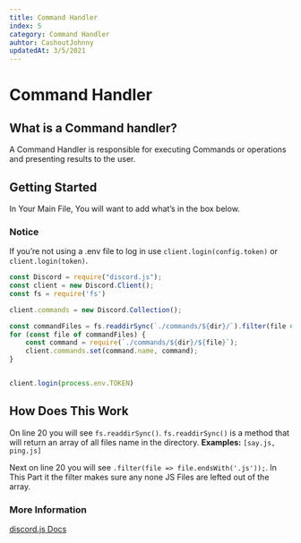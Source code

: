```yaml
---
title: Command Handler
index: 5
category: Command Handler
auhtor: CashoutJohnny
updatedAt: 3/5/2021
---
```


# Command Handler 

## What is a Command handler?

A Command Handler is responsible for executing Commands or operations and presenting results to the user.

## Getting Started
In Your Main File, You will want to add what’s in the box below. 

### **Notice** 
If you’re not using a .env file to log in use `client.login(config.token)` or `client.login(token)`.

```js
const Discord = require("discord.js");
const client = new Discord.Client();
const fs = require('fs')

client.commands = new Discord.Collection();

const commandFiles = fs.readdirSync(`./commands/${dir}/`).filter(file => file.endsWith('.js'));
for (const file of commandFiles) {
    const command = require(`./commands/${dir}/${file}`);
    client.commands.set(command.name, command);
}


client.login(process.env.TOKEN)
```

## How Does This Work

On line 20 you will see `fs.readdirSync()`. `fs.readdirSync()` is a method that will return an array of all files name in the directory. **Examples:** `[say.js, ping.js]`

Next on line 20 you will see `.filter(file => file.endsWith('.js'));`. In This Part it the filter makes sure any none JS Files are lefted out of the array.

### **More Information**
[discord.js Docs](https://discordjs.guide/command-handling/#dynamically-reading-command-files)
